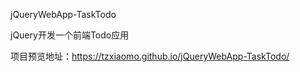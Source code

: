 jQueryWebApp-TaskTodo

jQuery开发一个前端Todo应用

项目预览地址：https://tzxiaomo.github.io/jQueryWebApp-TaskTodo/
